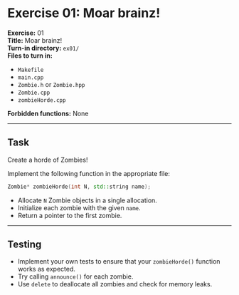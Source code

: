 # Exercise 01: Moar brainz!

**Exercise:** 01  
**Title:** Moar brainz!  
**Turn-in directory:** `ex01/`  
**Files to turn in:**  
- `Makefile`  
- `main.cpp`  
- `Zombie.h` or `Zombie.hpp`  
- `Zombie.cpp`  
- `zombieHorde.cpp`  

**Forbidden functions:** None

---

## Task

Create a horde of Zombies!

Implement the following function in the appropriate file:

```cpp
Zombie* zombieHorde(int N, std::string name);
```

- Allocate `N` Zombie objects in a single allocation.
- Initialize each zombie with the given `name`.
- Return a pointer to the first zombie.

---

## Testing

- Implement your own tests to ensure that your `zombieHorde()` function works as expected.
- Try calling `announce()` for each zombie.
- Use `delete` to deallocate all zombies and check for memory leaks.